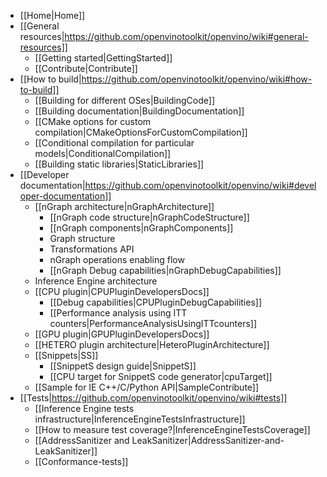 * [[Home|Home]]
* [[General resources|https://github.com/openvinotoolkit/openvino/wiki#general-resources]]
    * [[Getting started|GettingStarted]]
    * [[Contribute|Contribute]]
* [[How to build|https://github.com/openvinotoolkit/openvino/wiki#how-to-build]]
    * [[Building for different OSes|BuildingCode]]
    * [[Building documentation|BuildingDocumentation]]
    * [[CMake options for custom compilation|CMakeOptionsForCustomCompilation]]
    * [[Conditional compilation for particular models|ConditionalCompilation]]
    * [[Building static libraries|StaticLibraries]]
* [[Developer documentation|https://github.com/openvinotoolkit/openvino/wiki#developer-documentation]]
    * [[nGraph architecture|nGraphArchitecture]]
        * [[nGraph code structure|nGraphCodeStructure]]
        * [[nGraph components|nGraphComponents]]
        * Graph structure
        * Transformations API
        * nGraph operations enabling flow
        * [[nGraph Debug capabilities|nGraphDebugCapabilities]]
    * Inference Engine architecture
    * [[CPU plugin|CPUPluginDevelopersDocs]]
        * [[Debug capabilities|CPUPluginDebugCapabilities]]
        * [[Performance analysis using ITT counters|PerformanceAnalysisUsingITTcounters]]
    * [[GPU plugin|GPUPluginDevelopersDocs]]
    * [[HETERO plugin architecture|HeteroPluginArchitecture]]
    * [[Snippets|SS]]
        * [[SnippetS design guide|SnippetS]]
        * [[CPU target for SnippetS code generator|cpuTarget]]
    * [[Sample for IE C++/C/Python API|SampleContribute]]
* [[Tests|https://github.com/openvinotoolkit/openvino/wiki#tests]]
    * [[Inference Engine tests infrastructure|InferenceEngineTestsInfrastructure]]
    * [[How to measure test coverage?|InferenceEngineTestsCoverage]]
    * [[AddressSanitizer and LeakSanitizer|AddressSanitizer-and-LeakSanitizer]]
    * [[Conformance-tests]]
